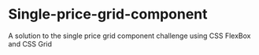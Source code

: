 # Single-price-grid-component
A solution to the single price grid component challenge using CSS FlexBox and CSS Grid
